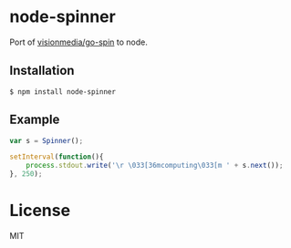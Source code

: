 
# node-spinner

Port of [visionmedia/go-spin](https://github.com/visionmedia/go-spin) to node.

## Installation

```
$ npm install node-spinner
```

## Example

```js
var s = Spinner();

setInterval(function(){
	process.stdout.write('\r \033[36mcomputing\033[m ' + s.next());
}, 250);
```

# License

 MIT